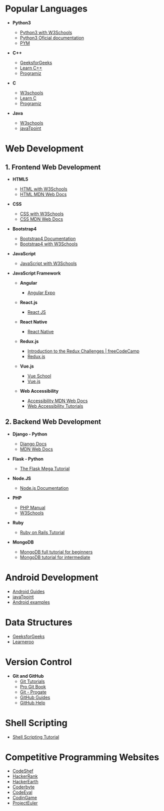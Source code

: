 # Popular Languages

- **Python3**
  - [Python3 with W3Schools](https://www.w3schools.com/python/default.asp)
  - [Python3 Oficial documentation](https://docs.python.org/3/index.html) 
  - [PYM](https://pymbook.readthedocs.io/en/latest/)

- **C++**
   - [GeeksforGeeks](https://www.geeksforgeeks.org/c-plus-plus/)
   - [Learn C++](http://www.cplusplus.com/doc/tutorial/)
   - [Programiz](https://www.programiz.com/cpp-programming)

- **C**
   - [W3schools](https://www.w3schools.in/c-tutorial/)
   - [Learn C](https://www.learn-c.org/)
   - [Programiz](https://www.programiz.com/c-programming)

- **Java**
   - [W3schools](https://www.w3schools.com/java/default.asp)
   - [javaTpoint](https://www.javatpoint.com/java-tutorial)


# Web Development

## 1. Frontend Web Development

- **HTML5**
  - [HTML with W3Schools](https://www.w3schools.com/html/default.asp)
  - [HTML MDN Web Docs](https://developer.mozilla.org/en-US/docs/Learn/HTML)

- **CSS**
  - [CSS with W3Schools](https://www.w3schools.com/css/default.asp)
  - [CSS MDN Web Docs](https://developer.mozilla.org/en-US/docs/Learn/CSS)

- **Bootstrap4**
  - [Bootstrap4 Documentation](https://getbootstrap.com/docs/4.1/getting-started/introduction/)
  - [Bootstrap4 with W3Schools](https://www.w3schools.com/bootstrap/bootstrap_ver.asp)

- **JavaScript**
  - [JavaScript with W3Schools](https://www.w3schools.com/js/default.asp)

- **JavaScript Framework**
   
   - **Angular**
     - [Angular Expo](https://angularexpo.com/)
   
   - **React.js**
     - [React JS](https://reactjs.org/docs/getting-started.html)
   
   - **React Native**     
     - [React Native](https://facebook.github.io/react-native/docs/getting-started.html)
   
   - **Redux.js**
     - [Introduction to the Redux Challenges | freeCodeCamp](https://learn.freecodecamp.org/front-end-libraries/redux)
     - [Redux.js](https://redux.js.org/introduction/getting-started)
   
   - **Vue.js**
     - [Vue School](https://vueschool.io/courses)
     - [Vue.js](https://vuejs.org/v2/guide/)
  
  - **Web Accessibility**
     - [Accessibility MDN Web Docs](https://developer.mozilla.org/en-US/docs/Learn/Accessibility)
     - [Web Accessibility Tutorials](https://www.w3.org/WAI/tutorials/)

## 2. Backend Web Development

- **Django - Python**
    - [Django Docs](https://docs.djangoproject.com/en/2.1/)
    - [MDN Web Docs](https://developer.mozilla.org/en-US/docs/Learn/Server-side/Django)

- **Flask - Python**
    - [The Flask Mega Tutorial](https://blog.miguelgrinberg.com/post/the-flask-mega-tutorial-part-i-hello-world)

- **Node.JS**
    - [Node.js Documentation](https://nodejs.org/dist/latest-v8.x/docs/api/)

- **PHP**
    - [PHP Manual](http://php.net/manual/en/index.php)
    - [W3Schools](https://www.w3schools.com/php/)

- **Ruby**
    - [Ruby on Rails Tutorial](https://www.railstutorial.org/book)

- **MongoDB**
    - [MongoDB full tutorial for beginners](https://www.quackit.com/mongodb/tutorial/)
    - [MongoDB tutorial for intermediate](https://www.guru99.com/mongodb-tutorials.html)


# Android Development

  -  [Android Guides ](https://developer.android.com/guide)
  -  [javaTpoint](https://www.javatpoint.com/android-tutorial)
  -  [Android examples ](https://github.com/nisrulz/android-examples)


# Data Structures

   - [GeeksforGeeks](https://www.geeksforgeeks.org/data-structures/)
   - [Learneroo](https://www.learneroo.com/subjects/8)

# Version Control

- **Git and GitHub**
    - [Git Tutorials](https://www.atlassian.com/git/tutorials/comparing-workflows)
    - [Pro Git Book](https://git-scm.com/book/en/v2)
    - [Git - Progate](https://progate.com/languages/git)
    - [GitHub Guides](https://guides.github.com/)
    - [GitHub Help](https://help.github.com/en)

# Shell Scripting

  - [Shell Scripting Tutorial](https://www.shellscript.sh/)

# Competitive Programming Websites

  - [CodeShef](https://www.codechef.com/)
  - [HackerRank](https://www.hackerrank.com/dashboard)
  - [HackerEarth](https://www.hackerearth.com/)
  - [Coderbyte](https://www.coderbyte.com/)
  - [CodeEval](https://www.codeeval.com/)
  - [CodinGame](https://www.codingame.com/)
  - [ProjectEuler](https://projecteuler.net/)
